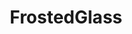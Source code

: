 ---
slug: "/frostedglass-home"
title: "FrostedGlass"
descriptionMain: "Built to experiment with different UI effects using Angular and Java Springboot, such as the 'frosted glass' effect and routing transitions."
descriptionSecondary: "View BMW M235i specifications and photos while experiencing route transition fading for a smoother viewing experience."
imageOne: ../assets/images/project-images/frostedglass/frostedglass-home.jpeg
imageTwo: ../assets/images/project-images/unsplash-api-gatsby/unsplash-api-gatsby-two.jpeg
imageThree: ../assets/images/project-images/unsplash-api-gatsby/unsplash-api-gatsby-two.jpeg
githubLink: "https://github.com/Ajsalemo/FrostedGlassEffect"
websiteLink: "https://frostedglass.netlify.app/"
---